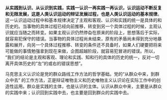 **从实践到认识、从认识到实践，实践一认识一再实践一再认识，认识运动不断反复和无限发展，这是人类认识运动的辩证发展过程，也是人类认识运动的基本规律**。这一认识运动过程中和基本规律决定了主观和客观、认识和实践的统一是具体的和历史的。当事物的具体过程已经向前推移，转变到另一个具体过程的时候，主观认识就应当随之而转变。如果主观认识仍然停旮在原来的阶段上，思想落后于实际，就容易犯保守的错误。当事物的具体过程尚未结束，原有的矛盾尚未得到充分地暴露和展开，向另一个具体过程推移、转变的条件还不具备时，如果人们硬要把将来可能做的事情勉强拿到现在来做，企图超越阶段，就容易犯冒进的错误。所以， “我们的结论是主观和客观、理论和实践、知和行的具体的历史的统一，反对一切离开具体历史的“左”的或右的错误思想”。

马克思主义认识论是党的群众路线工作方法的哲学基础。党的“从群众中来，到群众中去” 的工作方法，正是辩证唯物主义和历史唯物主义认识论在实际工作中的创造性运用。群众是实践的主体，也是认识的主体。认识从群众中来，主要是从群众的实践中来；认识回到实践中去，也主要是回到群众的实践中去。

